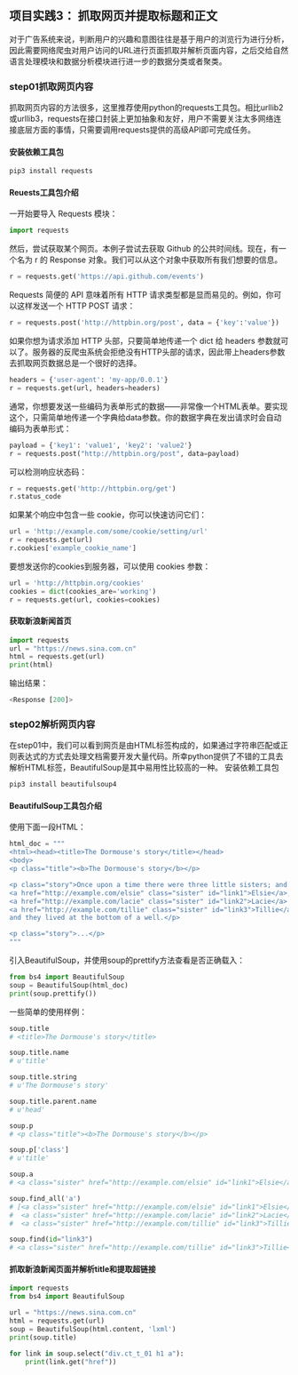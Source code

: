## 项目实践3： 抓取网页并提取标题和正文

对于广告系统来说，判断用户的兴趣和意图往往是基于用户的浏览行为进行分析，因此需要网络爬虫对用户访问的URL进行页面抓取并解析页面内容，之后交给自然语言处理模块和数据分析模块进行进一步的数据分类或者聚类。

### step01抓取网页内容

抓取网页内容的方法很多，这里推荐使用python的requests工具包。相比urllib2或urllib3，requests在接口封装上更加抽象和友好，用户不需要关注太多网络连接底层方面的事情，只需要调用requests提供的高级API即可完成任务。
#### 安装依赖工具包
```python
pip3 install requests
```
#### Reuests工具包介绍
一开始要导入 Requests 模块：
```python
import requests
```
然后，尝试获取某个网页。本例子尝试去获取 Github 的公共时间线。现在，有一个名为 r 的 Response 对象。我们可以从这个对象中获取所有我们想要的信息。
```python
r = requests.get('https://api.github.com/events')
```
Requests 简便的 API 意味着所有 HTTP 请求类型都是显而易见的。例如，你可以这样发送一个 HTTP POST 请求：
```python
r = requests.post('http://httpbin.org/post', data = {'key':'value'})
```
如果你想为请求添加 HTTP 头部，只要简单地传递一个 dict 给 headers 参数就可以了。服务器的反爬虫系统会拒绝没有HTTP头部的请求，因此带上headers参数去抓取网页数据总是一个很好的选择。
```python
headers = {'user-agent': 'my-app/0.0.1'}
r = requests.get(url, headers=headers)
```
通常，你想要发送一些编码为表单形式的数据——非常像一个HTML表单。要实现这个，只需简单地传递一个字典给data参数。你的数据字典在发出请求时会自动编码为表单形式：
```python
payload = {'key1': 'value1', 'key2': 'value2'}
r = requests.post("http://httpbin.org/post", data=payload)
```
可以检测响应状态码：
```python
r = requests.get('http://httpbin.org/get')
r.status_code
```
如果某个响应中包含一些 cookie，你可以快速访问它们：
```python
url = 'http://example.com/some/cookie/setting/url'
r = requests.get(url)
r.cookies['example_cookie_name']
```
要想发送你的cookies到服务器，可以使用 cookies 参数：
```python
url = 'http://httpbin.org/cookies'
cookies = dict(cookies_are='working')
r = requests.get(url, cookies=cookies)
```
#### 获取新浪新闻首页
```python
import requests
url = "https://news.sina.com.cn"
html = requests.get(url)
print(html) 
```
输出结果：
```python
<Response [200]>
```

### step02解析网页内容

在step01中，我们可以看到网页是由HTML标签构成的，如果通过字符串匹配或正则表达式的方式去处理文档需要开发大量代码。所幸python提供了不错的工具去解析HTML标签，BeautifulSoup是其中易用性比较高的一种。
安装依赖工具包
```python
pip3 install beautifulsoup4
```
#### BeautifulSoup工具包介绍
使用下面一段HTML：
```python
html_doc = """  
<html><head><title>The Dormouse's story</title></head>  
<body>  
<p class="title"><b>The Dormouse's story</b></p>  

<p class="story">Once upon a time there were three little sisters; and their names were
<a href="http://example.com/elsie" class="sister" id="link1">Elsie</a>,
<a href="http://example.com/lacie" class="sister" id="link2">Lacie</a> and
<a href="http://example.com/tillie" class="sister" id="link3">Tillie</a>;
and they lived at the bottom of a well.</p>  

<p class="story">...</p>
"""
```
引入BeautifulSoup，并使用soup的prettify方法查看是否正确载入：
```python
from bs4 import BeautifulSoup
soup = BeautifulSoup(html_doc)
print(soup.prettify())
```
一些简单的使用样例：
```python
soup.title
# <title>The Dormouse's story</title>

soup.title.name
# u'title'

soup.title.string
# u'The Dormouse's story'

soup.title.parent.name
# u'head'

soup.p
# <p class="title"><b>The Dormouse's story</b></p>

soup.p['class']
# u'title'

soup.a
# <a class="sister" href="http://example.com/elsie" id="link1">Elsie</a>

soup.find_all('a')
# [<a class="sister" href="http://example.com/elsie" id="link1">Elsie</a>,
#  <a class="sister" href="http://example.com/lacie" id="link2">Lacie</a>,
#  <a class="sister" href="http://example.com/tillie" id="link3">Tillie</a>]

soup.find(id="link3")
# <a class="sister" href="http://example.com/tillie" id="link3">Tillie</a>
```

#### 抓取新浪新闻页面并解析title和提取超链接
```python
import requests
from bs4 import BeautifulSoup

url = "https://news.sina.com.cn"
html = requests.get(url)
soup = BeautifulSoup(html.content, 'lxml')
print(soup.title)

for link in soup.select("div.ct_t_01 h1 a"):
    print(link.get("href"))
```
